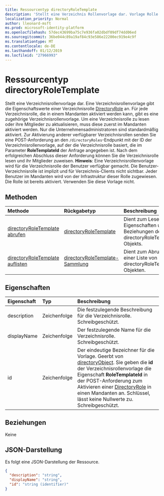 ```yaml
---
title: Ressourcentyp directoryRoleTemplate
description: 'Stellt eine Verzeichnis Rollenvorlage dar. Vorlage Rolle Directory gibt die Eigenschaftswerte einer Directory-Rolle (DirectoryRole). Es ist eine zugehörige Verzeichnis Rolle Template-Objekt für jede der Directory Rollen, die in einem Mandanten aktiviert werden können. Um eine Rolle Directory lesen oder deren Member aktualisieren möchten, müssen sie zuerst im Mandanten aktiviert werden. Nur die Administratoren im Unternehmen Directory-Rolle ist standardmäßig aktiviert. Andere Rollen verfügbaren Verzeichnis zu aktivieren, die Sie Senden einer POST-Anforderung an den `/directoryRoles` Endpunkt mit der ID des Directory Rolle die Rolle Directory auf dem basiert angegebenen Vorlage im **RoleTemplateId** -Parameter der Anforderung. Nach dem erfolgreichen Abschluss dieser Anforderung können Sie dann zum Lesen und Zuweisen von Mitgliedern zur Rolle Directory starten. **Hinweis**: Directory Rollenvorlage ist für die Rolle der Benutzer Directory verfügbar gemacht werden. Die Benutzer-Directory-Rolle ist implizit und ist für Directory-Clients nicht sichtbar. Jeder Benutzer in den Mandanten wird von der Infrastruktur dieser Rolle zugewiesen. Die Rolle ist bereits aktiviert. Verwenden Sie diese Vorlage nicht.'
localization_priority: Normal
author: lleonard-msft
ms.prod: microsoft-identity-platform
ms.openlocfilehash: 57dec43699ba75c7e936fa02dbdf09df74dd06ed
ms.sourcegitcommit: 36be044c89a19af84c93e586e22200ec919e4c9f
ms.translationtype: MT
ms.contentlocale: de-DE
ms.lasthandoff: 01/12/2019
ms.locfileid: "27966993"
---
```

# <a name="directoryroletemplate-resource-type"></a>Ressourcentyp directoryRoleTemplate

Stellt eine Verzeichnisrollenvorlage dar. Eine Verzeichnisrollenvorlage gibt die Eigenschaftswerte einer Verzeichnisrolle [DirectoryRole](directoryrole.md) an. Für jede Verzeichnisrolle, die in einem Mandanten aktiviert werden kann, gibt es eine zugehörige Verzeichnisrollenvorlage. Um eine Verzeichnisrolle zu lesen oder ihre Mitglieder zu aktualisieren, muss diese zuerst im Mandanten aktiviert werden. Nur die Unternehmensadministratoren sind standardmäßig aktiviert. Zur Aktivierung anderer verfügbarer Verzeichnisrollen senden Sie eine POST-Anforderung an den `/directoryRoles`-Endpunkt mit der ID der Verzeichnisrollenvorlage, auf der die Verzeichnisrolle basiert, die im Parameter **RoleTemplateId** der Anfrage angegeben ist. Nach dem erfolgreichen Abschluss dieser Anforderung können Sie die Verzeichnisrolle lesen und ihr Mitglieder zuweisen. **Hinweis**: Eine Verzeichnisrollenvorlage wird für die Verzeichnisrolle der Benutzer verfügbar gemacht. Die Benutzer-Verzeichnisrolle ist implizit und für Verzeichnis-Clients nicht sichtbar. Jeder Benutzer im Mandanten wird von der Infrastruktur dieser Rolle zugewiesen. Die Rolle ist bereits aktiviert. Verwenden Sie diese Vorlage nicht.


## <a name="methods"></a>Methoden

| Methode       | Rückgabetyp  |Beschreibung|
|:---------------|:--------|:----------|
|[directoryRoleTemplate abrufen](../api/directoryroletemplate-get.md) | [directoryRoleTemplate](directoryroletemplate.md) |Dient zum Lesen der Eigenschaften und der Beziehungen des directoryRoleTemplate-Objekts.|
|[directoryRoleTemplate auflisten](../api/directoryroletemplate-list.md) | [directoryRoleTemplate-Sammlung](directoryroletemplate.md) |Dient zum Abrufen einer Liste von directoryRoleTemplate-Objekten.|

## <a name="properties"></a>Eigenschaften
| Eigenschaft     | Typ   |Beschreibung|
|:---------------|:--------|:----------|
|description|Zeichenfolge|Die festzulegende Beschreibung für die Verzeichnisrolle. Schreibgeschützt.|
|displayName|Zeichenfolge|Der festzulegende Name für die Verzeichnisrolle. Schreibgeschützt. |
|id|Zeichenfolge|Der eindeutige Bezeichner für die Vorlage. Geerbt von [directoryObject](directoryobject.md). Sie geben die **id** der Verzeichnisrollenvorlage die Eigenschaft **RoleTemplateId** in der POST-Anforderung zum Aktivieren einer [DirectoryRole](directoryrole.md) in einen Mandanten an. Schlüssel, lässt keine Nullwerte zu. Schreibgeschützt.|

## <a name="relationships"></a>Beziehungen
Keine



## <a name="json-representation"></a>JSON-Darstellung

Es folgt eine JSON-Darstellung der Ressource.

<!--{
  "blockType": "resource",
  "openType": true,
  "optionalProperties": [],
  "keyProperty": "id",
  "baseType": "microsoft.graph.directoryObject",
  "@odata.type": "microsoft.graph.directoryRoleTemplate",
  "@odata.annotations": [
    {
      "capabilities": {
        "toppable": false
      }
    }
  ]
}-->

```json
{
  "description": "string",
  "displayName": "string",
  "id": "string (identifier)"
}

```

<!-- uuid: 8fcb5dbc-d5aa-4681-8e31-b001d5168d79
2015-10-25 14:57:30 UTC -->
<!-- {
  "type": "#page.annotation",
  "description": "directoryRoleTemplate resource",
  "keywords": "",
  "section": "documentation",
  "tocPath": ""
}-->
